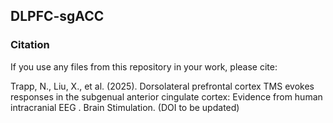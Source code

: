 ## DLPFC-sgACC
### Citation
If you use any files from this repository in your work, please cite:

Trapp, N., Liu, X., et al. (2025). Dorsolateral prefrontal cortex TMS evokes responses in the subgenual anterior cingulate cortex: Evidence from human intracranial EEG
. Brain Stimulation. (DOI to be updated)
